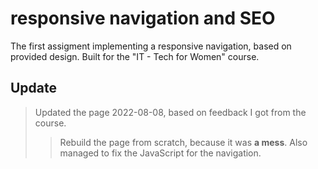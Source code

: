 # responsive navigation and SEO

The first assigment implementing a responsive navigation, based on provided design. Built for the "IT - Tech for Women" course.

## Update

> Updated the page 2022-08-08, based on feedback I got from the course.
>
> > Rebuild the page from scratch, because it was **a mess**.
> > Also managed to fix the JavaScript for the navigation.
